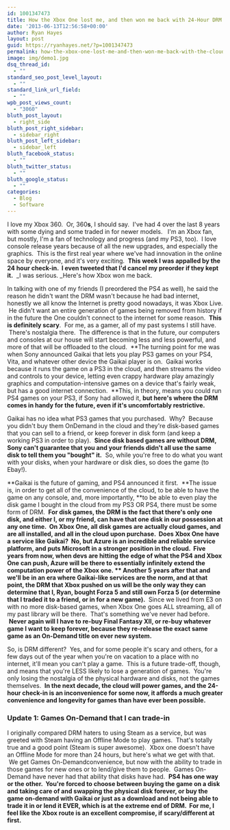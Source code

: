 ```yaml
---
id: 1001347473
title: How the Xbox One lost me, and then won me back with 24-Hour DRM and the cloud.
date: '2013-06-13T12:56:58+00:00'
author: Ryan Hayes
layout: post
guid: https://ryanhayes.net/?p=1001347473
permalink: how-the-xbox-one-lost-me-and-then-won-me-back-with-the-cloud
image: img/demo1.jpg
dsq_thread_id:
  - ""
standard_seo_post_level_layout:
  - ""
standard_link_url_field:
  - ""
wpb_post_views_count:
  - "3060"
bluth_post_layout:
  - right_side
bluth_post_right_sidebar:
  - sidebar_right
bluth_post_left_sidebar:
  - sidebar_left
bluth_facebook_status:
  - ""
bluth_twitter_status:
  - ""
bluth_google_status:
  - ""
categories:
  - Blog
  - Software
---
```

I love my Xbox 360.  Or, 360**s**, I should say.  I've had 4 over the last 8 years with some dying and some traded in for newer models.   I'm an Xbox fan, but mostly, I'm a fan of technology and progress (and my PS3, too).  I love console release years because of all the new upgrades, and especially the graphics.  This is the first real year where we've had innovation in the online space by everyone, and it's very exciting.  **This week I was appalled by the 24 hour check-in.  I even tweeted that I'd cancel my preorder if they kept it.**  _I was serious. _Here's how Xbox won me back.<!--more-->

In talking with one of my friends (I preordered the PS4 as well), he said the reason he didn't want the DRM wasn't because he had bad internet, honestly we all know the Internet is pretty good nowadays, it was Xbox Live.  He didn't want an entire generation of games being removed from history if in the future the One couldn't connect to the internet for some reason.  **This is definitely scary**.  For me, as a gamer, all of my past systems I still have.  There's nostalgia there.  The difference is that in the future, our computers and consoles at our house will start becoming less and less powerful, and more of that will be offloaded to the cloud.  **The turning point for me was when Sony announced Gaikai that lets you play PS3 games on your PS4, Vita, and whatever other device the Gaikai player is on.  Gaikai works because it runs the game on a PS3 in the cloud, and then streams the video and controls to your device, letting even crappy hardware play amazingly graphics and computation-intensive games on a device that's fairly weak, but has a good internet connection.  **This, in theory, means you could run PS4 games on your PS3, if Sony had allowed it, **but here's where the DRM comes in handy for the future, even if it's uncomfortably restrictive.**

Gaikai has no idea what PS3 games that you purchased.  Why?  Because you didn't buy them OnDemand in the cloud and they're disk-based games that you can sell to a friend, or keep forever in disk form (and keep a working PS3 in order to play).  **Since disk based games are without DRM, Sony can't guarantee that you and your friends didn't all use the same disk to tell them you "bought" it.**  So, while you're free to do what you want with your disks, when your hardware or disk dies, so does the game (to Ebay!).

**Gaikai is the future of gaming, and PS4 announced it first.  **The issue is, in order to get all of the convenience of the cloud, to be able to have the game on any console, and, more importantly, **to be able to even play the disk game I bought in the cloud from my PS3 OR PS4, there must be some form of DRM.  **For disk games, the DRM is the fact that there's only one disk, and either I, or my friend, can have that one disk in our possession at any one time.  **On Xbox One, all disk games are actually cloud games, and are all installed, and all in the cloud upon purchase.**  Does Xbox One have a service like Gaikai?  No, but Azure is an incredible and reliable service platform, and puts Microsoft in a stronger position in the cloud.  Five years from now, when devs are hitting the edge of what the PS4 and Xbox One can push, Azure will be there to essentially infinitely extend the computation power of the Xbox one. ** Another 5 years after that and we'll be in an era where Gaikai-like services are the norm, and at that point, the DRM that Xbox pushed on us will be the only way they can determine that I, Ryan, bought Forza 5 and still own Forza 5 (or determine that I traded it to a friend, or in for a new game).**  Since we lived from E3 on with no more disk-based games, when Xbox One goes ALL streaming, all of my past library will be there.  That's something we've never had before.  **Never again will I have to re-buy Final Fantasy XII, or re-buy whatever game I want to keep forever, because they re-release the exact same game as an On-Demand title on ever new system.**

So, is DRM different?  Yes, and for some people it's scary and others, for a few days out of the year when you're on vacation to a place with no internet, it'll mean you can't play a game.  This is a future trade-off, though, and means that you're LESS likely to lose a generation of games.  You're only losing the nostalgia of the physical hardware and disks, not the games themselves.  **In the next decade, the cloud will power games, and the 24-hour check-in is an inconvenience for some now, it affords a much greater convenience and longevity for games than have ever been possible.**

### Update 1: Games On-Demand that I can trade-in

I originally compared DRM haters to using Steam as a service, but was greeted with Steam having an Offline Mode to play games.  That's totally true and a good point (Steam is super awesome).  Xbox one doesn't have an Offline Mode for more than 24 hours, but here's what we get with that.  We get Games On-Demandconvenience, but now with the ability to trade in those games for new ones or to lend/give them to people.  Games On-Demand have never had that ability that disks have had.  **PS4 has one way or the other.  You're forced to choose between buying the game on a disk and taking care of and swapping the physical disk forever, or buy the game on-demand with Gaikai or just as a download and not being able to trade it in or lend it EVER, which is at the extreme end of DRM.  For me, I feel like the Xbox route is an excellent compromise, if scary/different at first.**
